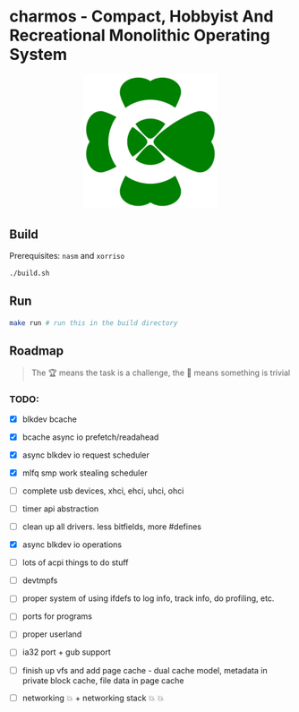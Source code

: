 # charmos - Compact, Hobbyist And Recreational Monolithic Operating System

<p align="center">
<img src="https://github.com/BlueGummi/charmos/blob/main/charmos.png" width="240">
</p>

## Build

Prerequisites: `nasm` and `xorriso`

```bash
./build.sh

```
## Run

```bash
make run # run this in the build directory
```

## Roadmap 

> The :trophy: means the task is a challenge, the :broom: means something is trivial

### TODO:

- [x] blkdev bcache

- [x] bcache async io prefetch/readahead

- [x] async blkdev io request scheduler

- [x] mlfq smp work stealing scheduler

- [ ] complete usb devices, xhci, ehci, uhci, ohci

- [ ] timer api abstraction

- [ ] clean up all drivers. less bitfields, more #defines

- [x] async blkdev io operations

- [ ] lots of acpi things to do stuff

- [ ] devtmpfs 

- [ ] proper system of using ifdefs to log info, track info, do profiling, etc.

- [ ] ports for programs

- [ ] proper userland

- [ ] ia32 port + gub support

- [ ] finish up vfs and add page cache - dual cache model, metadata in private block cache, file data in page cache

- [ ] networking :boom: + networking stack :boom: :boom:

